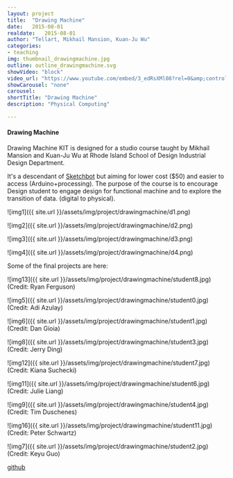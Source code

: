```yaml
---
layout: project
title:  "Drawing Machine"
date:   2015-08-01
realdate:	2015-08-01
author: "Tellart, Mikhail Mansion, Kuan-Ju Wu"
categories:
- teaching
img: thumbnail_drawingmachine.jpg
outline: outline_drawingmachine.svg
showVideo: "block"
video_url: "https://www.youtube.com/embed/3_edRsXMl08?rel=0&amp;controls=0&amp;showinfo=0"
showCarousel: "none"
carousel:
shortTitle: "Drawing Machine"
description: "Physical Computing"

---
```

#### Drawing Machine ####

Drawing Machine KIT is designed for a studio course taught by Mikhail Mansion and Kuan-Ju Wu at Rhode Island School of Design Industrial Design Department.

It's a descendant of [Sketchbot](http://tellart.com/2014/12/cooper-hewitt-sketchbot/) but aiming for lower cost ($50) and easier to access (Arduino+processing). The purpose of the course is to encourage Design student to engage design for functional machine and to explore the transition of data. (digital to physical).  

![img1]({{ site.url }}/assets/img/project/drawingmachine/d1.png)

![img2]({{ site.url }}/assets/img/project/drawingmachine/d2.png)

![img3]({{ site.url }}/assets/img/project/drawingmachine/d3.png)

![img4]({{ site.url }}/assets/img/project/drawingmachine/d4.png)

Some of the final projects are here:



![img13]({{ site.url }}/assets/img/project/drawingmachine/student8.jpg)
(Credit: Ryan Ferguson)

![img5]({{ site.url }}/assets/img/project/drawingmachine/student0.jpg)
(Credit: Adi Azulay)

![img6]({{ site.url }}/assets/img/project/drawingmachine/student1.jpg)
(Credit: Dan Gioia)

![img8]({{ site.url }}/assets/img/project/drawingmachine/student3.jpg)
(Credit: Jerry Ding)

![img12]({{ site.url }}/assets/img/project/drawingmachine/student7.jpg)
(Credit: Kiana Suchecki)

![img11]({{ site.url }}/assets/img/project/drawingmachine/student6.jpg)
(Credit: Julie Liang)

![img9]({{ site.url }}/assets/img/project/drawingmachine/student4.jpg)
(Credit: Tim Duschenes)

![img16]({{ site.url }}/assets/img/project/drawingmachine/student11.jpg)
(Credit: Peter Schwartz)

![img7]({{ site.url }}/assets/img/project/drawingmachine/student2.jpg)
(Credit: Keyu Guo)


[github](https://github.com/drawing-machines/ID-20ST-15)
